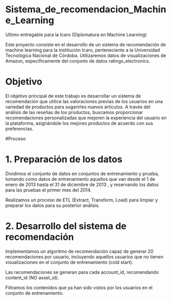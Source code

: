 # Sistema_de_recomendacion_Machine_Learning
Ultimo entregable para la Icaro (Diplomatura en Machine Learning)


Este proyecto consiste en el desarrollo de un sistema de recomendación de machine learning para la institución Icaro, perteneciente a la Universidad Tecnológica Nacional de Córdoba. Utilizaremos datos de visualizaciones de Amazon, específicamente del conjunto de datos ratings_electronics. 

# Objetivo 

El objetivo principal de este trabajo es desarrollar un sistema de recomendación que utilice las valoraciones previas de los usuarios en una variedad de productos para sugerirles nuevos artículos. A través del análisis de las reseñas de los productos, buscamos proporcionar recomendaciones personalizadas que mejoren la experiencia del usuario en la plataforma, asignándole los mejores productos de acuerdo con sus preferencias. 

#Proceso 

# 1. Preparación de los datos 

Dividimos el conjunto de datos en conjuntos de entrenamiento y prueba, tomando como datos de entrenamiento aquellos que van desde el 1 de enero de 2013 hasta el 31 de diciembre de 2013 , y reservando los datos para las pruebas el primer mes del 2014.


Realizamos un proceso de ETL (Extract, Transform, Load) para limpiar y preparar los datos para su posterior análisis. 

# 2. Desarrollo del sistema de recomendación 

Implementamos un algoritmo de recomendación capaz de generar 20 recomendaciones por usuario, incluyendo aquellos usuarios que no tienen visualizaciones en el conjunto de entrenamiento (cold start). 

Las recomendaciones se generan para cada account_id, recomendando content_id (NO asset_id). 

Filtramos los contenidos que ya han sido vistos por los usuarios en el conjunto de entrenamiento. 

